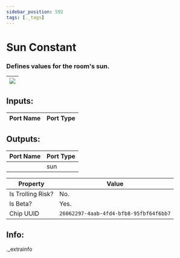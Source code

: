```yaml
---
sidebar_position: 592
tags: [._tags]
---
```


# Sun Constant


### Defines values for the room's sun.

| ![](https://images-ext-2.discordapp.net/external/MPmIaQzlEPmgGWlgi-WxBBXt0Bjv_zWPkg1y1f_sy3s/https/www.recroomcircuits.com/image/circuit/absolute-value?width=206&height=108) |
|-----|

## Inputs:
| Port Name | Port Type |
|-----------|-----------|

## Outputs:
| Port Name | Port Type |
|-----------|-----------|
|  | sun | 

| Property  | Value |
|-------------------|-----------|
| Is Trolling Risk? | No. |
| Is Beta? | Yes. |
| Chip UUID | `26062297-4aab-4fd4-bfb8-95fbf64f6bb7` |

## Info:
._extrainfo